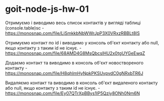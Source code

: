 # goit-node-js-hw-01

Отримуємо і виводимо весь список контактів у вигляді таблиці (console.table)sc - https://monosnap.com/file/LiSmkkbNbWWrJpP3X0VRxzRBBLt8lS

Отримуємо контакт по id і виводимо у консоль об'єкт контакту або null, якщо контакту з таким id не існує. - https://monosnap.com/file/68AMD4G8MsQbcslHU2x0tgUYGeEwqZ

Додаємо контакт та виводимо в консоль об'єкт новоствореного контакту - https://monosnap.com/file/H8qhImHyNpkPKSUvpvdC0gNRxbTR6J

Видаляємо контакт та виводимо в консоль об'єкт видаленого контакту або null, якщо контакту з таким id не існує. - https://monosnap.com/file/Ey07QTrXpBBys1lP5Qziy8ONh0Nm6N
